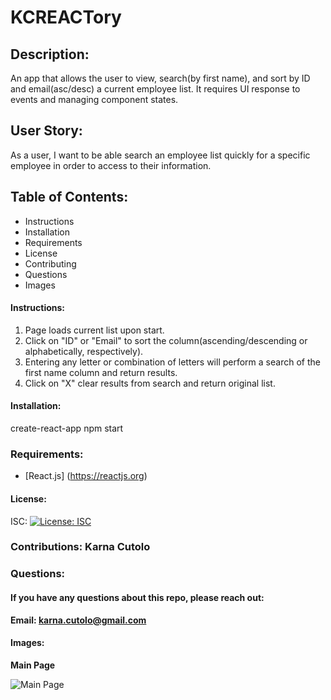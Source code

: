 # KCREACTory

## Description: 

An app that allows the user to view, search(by first name), and sort by ID and email(asc/desc) a current employee list. It requires UI response to events and managing component states. 

## User Story:

As a user, I want to be able search an employee list quickly for a specific employee in order to access to their information.

 
## Table of Contents: 

  * Instructions
  * Installation 
  * Requirements
  * License 
  * Contributing 
  * Questions 
  * Images 

#### Instructions:

   1. Page loads current list upon start.
   2. Click on "ID" or "Email" to sort the column(ascending/descending or alphabetically, respectively). 
   3. Entering any letter or combination of letters will perform a search of the first name column and return results. 
   4. Click on "X" clear results from search and return original list.
   

#### Installation: 

   create-react-app
   npm start
   
### Requirements: 

* [React.js] (https://reactjs.org)


#### License: 

ISC: [![License: ISC](https://img.shields.io/badge/License-ISC-blue.svg)](https://opensource.org/licenses/ISC)

### Contributions: Karna Cutolo


### Questions: 
    
#### If you have any questions about this repo, please reach out: 

**Email: karna.cutolo@gmail.com**
    
#### Images:

**Main Page**

![Main Page](https://drive.google.com/file/d/1YxdE6iCPWUejmfMU95HD5KZ56dWQgQwk/view?usp=sharing)

